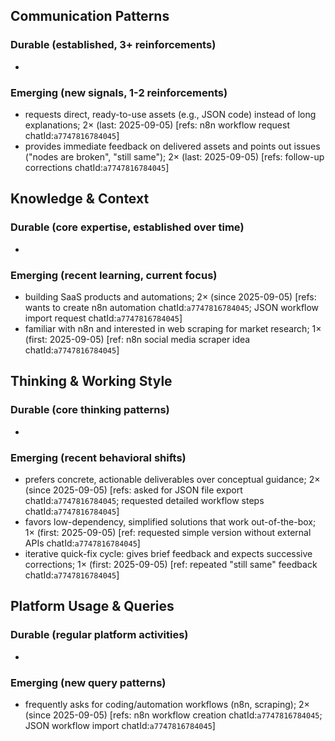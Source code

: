 ## Communication Patterns
### Durable (established, 3+ reinforcements)
-

### Emerging (new signals, 1-2 reinforcements)
- requests direct, ready-to-use assets (e.g., JSON code) instead of long explanations; 2× (last: 2025-09-05) [refs: n8n workflow request chatId:`a7747816784045`]
- provides immediate feedback on delivered assets and points out issues ("nodes are broken", "still same"); 2× (last: 2025-09-05) [refs: follow-up corrections chatId:`a7747816784045`]

## Knowledge & Context
### Durable (core expertise, established over time)
-

### Emerging (recent learning, current focus)
- building SaaS products and automations; 2× (since 2025-09-05) [refs: wants to create n8n automation chatId:`a7747816784045`; JSON workflow import request chatId:`a7747816784045`]
- familiar with n8n and interested in web scraping for market research; 1× (first: 2025-09-05) [ref: n8n social media scraper idea chatId:`a7747816784045`]

## Thinking & Working Style
### Durable (core thinking patterns)
-

### Emerging (recent behavioral shifts)
- prefers concrete, actionable deliverables over conceptual guidance; 2× (since 2025-09-05) [refs: asked for JSON file export chatId:`a7747816784045`; requested detailed workflow steps chatId:`a7747816784045`]
- favors low-dependency, simplified solutions that work out-of-the-box; 1× (first: 2025-09-05) [ref: requested simple version without external APIs chatId:`a7747816784045`]
- iterative quick-fix cycle: gives brief feedback and expects successive corrections; 1× (first: 2025-09-05) [ref: repeated "still same" feedback chatId:`a7747816784045`]

## Platform Usage & Queries
### Durable (regular platform activities)
-

### Emerging (new query patterns)
- frequently asks for coding/automation workflows (n8n, scraping); 2× (since 2025-09-05) [refs: n8n workflow creation chatId:`a7747816784045`; JSON workflow import chatId:`a7747816784045`]